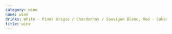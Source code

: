 ```yaml
---
category: wine
name: wine
drinks: White - Pinot Grigio / Chardonnay / Sauvigon Blanc, Red - Cabernet / Pinot Noir, Other - Prosecco / Rose / Sangria
title: wine
---
```

